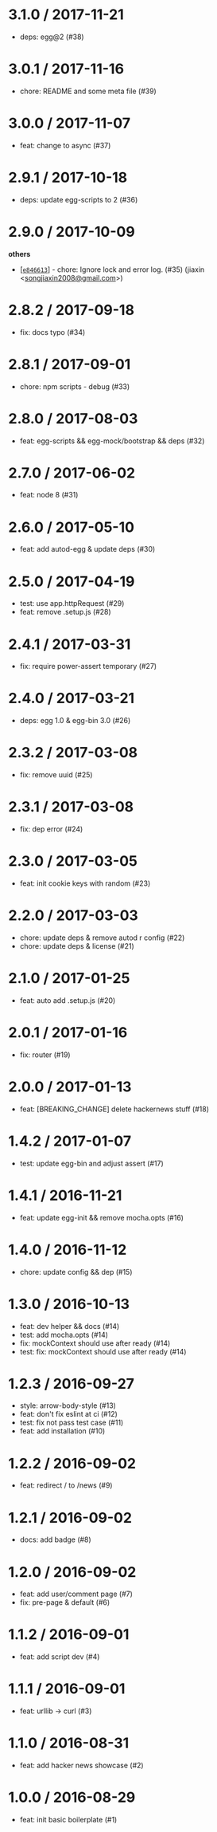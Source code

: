
3.1.0 / 2017-11-21
==================

  * deps: egg@2 (#38)

3.0.1 / 2017-11-16
==================

  * chore: README and some meta file (#39)

3.0.0 / 2017-11-07
==================

  * feat: change to async (#37)

2.9.1 / 2017-10-18
==================

  * deps: update egg-scripts to 2 (#36)

2.9.0 / 2017-10-09
==================

**others**
  * [[`e846613`](https://github.com/eggjs/egg-boilerplate-simple.git/commit/e846613f4e0b513216436905f15cab082c3eb9bd)] - chore: Ignore lock and error log. (#35) (jiaxin <<songjiaxin2008@gmail.com>>)

2.8.2 / 2017-09-18
==================

  * fix: docs typo (#34)

2.8.1 / 2017-09-01
==================

  * chore: npm scripts - debug (#33)

2.8.0 / 2017-08-03
==================

  * feat: egg-scripts && egg-mock/bootstrap && deps (#32)

2.7.0 / 2017-06-02
==================

  * feat: node 8 (#31)

2.6.0 / 2017-05-10
==================

  * feat: add autod-egg & update deps (#30)

2.5.0 / 2017-04-19
==================

  * test: use app.httpRequest (#29)
  * feat: remove .setup.js (#28)

2.4.1 / 2017-03-31
==================

  * fix: require power-assert temporary (#27)

2.4.0 / 2017-03-21
==================

  * deps: egg 1.0 & egg-bin 3.0 (#26)

2.3.2 / 2017-03-08
==================

  * fix: remove uuid (#25)

2.3.1 / 2017-03-08
==================

  * fix: dep error (#24)

2.3.0 / 2017-03-05
==================

  * feat: init cookie keys with random (#23)

2.2.0 / 2017-03-03
==================

  * chore: update deps & remove autod r config (#22)
  * chore: update deps & license (#21)

2.1.0 / 2017-01-25
==================

  * feat: auto add .setup.js (#20)

2.0.1 / 2017-01-16
==================

  * fix: router (#19)

2.0.0 / 2017-01-13
==================

  * feat: [BREAKING_CHANGE] delete hackernews stuff (#18)

1.4.2 / 2017-01-07
==================

  * test: update egg-bin and adjust assert (#17)

1.4.1 / 2016-11-21
==================

  * feat: update egg-init && remove mocha.opts (#16)

1.4.0 / 2016-11-12
==================

  * chore: update config && dep (#15)

1.3.0 / 2016-10-13
==================

  * feat: dev helper && docs (#14)
  * test: add mocha.opts (#14)
  * fix: mockContext should use after ready (#14)
  * test: fix: mockContext should use after ready (#14)

1.2.3 / 2016-09-27
==================

  * style: arrow-body-style (#13)
  * feat: don't fix eslint at ci (#12)
  * test: fix not pass test case (#11)
  * feat: add installation (#10)

1.2.2 / 2016-09-02
==================

  * feat: redirect / to /news (#9)

1.2.1 / 2016-09-02
==================

  * docs: add badge (#8)

1.2.0 / 2016-09-02
==================

  * feat: add user/comment page (#7)
  * fix: pre-page & default (#6)

1.1.2 / 2016-09-01
==================

  * feat: add script dev (#4)

1.1.1 / 2016-09-01
==================

  * feat: urllib -> curl (#3)

1.1.0 / 2016-08-31
==================

  * feat: add hacker news showcase (#2)

1.0.0 / 2016-08-29
==================

  * feat: init basic boilerplate (#1)


